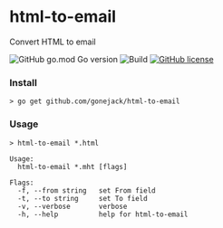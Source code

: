 # html-to-email
Convert HTML to email

![GitHub go.mod Go version](https://img.shields.io/github/go-mod/go-version/gonejack/html-to-email)
![Build](https://github.com/gonejack/html-to-email/actions/workflows/go.yml/badge.svg)
[![GitHub license](https://img.shields.io/github/license/gonejack/html-to-email.svg?color=blue)](LICENSE)

### Install
```shell
> go get github.com/gonejack/html-to-email
```

### Usage
```shell
> html-to-email *.html
```
```
Usage:
  html-to-email *.mht [flags]

Flags:
  -f, --from string   set From field
  -t, --to string     set To field
  -v, --verbose       verbose
  -h, --help          help for html-to-email
```
